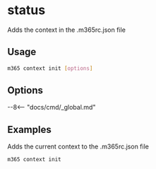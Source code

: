# status

Adds the context in the .m365rc.json file

## Usage

```sh
m365 context init [options]
```

## Options

--8<-- "docs/cmd/_global.md"

## Examples

Adds the current context to the .m365rc.json file

```sh
m365 context init
```
